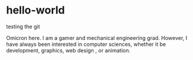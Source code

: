 # hello-world
testing the git

Omicron here. I am a gamer and mechanical engineering grad. However, I have always been interested in computer sciences, whether it be development, graphics, web design , or animation.
